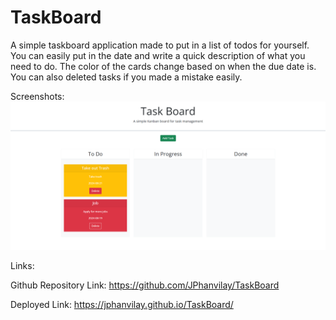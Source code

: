 # TaskBoard

A simple taskboard application made to put in a list of todos for yourself. You can easily put in the date and write a quick description of what you need to do. The color of the cards change based on when the due date is. You can also deleted tasks if you made a mistake easily.

Screenshots:
![Dashboard Page](./assets/images/TaskBoard.png)

Links:

Github Repository Link: https://github.com/JPhanvilay/TaskBoard

Deployed Link: https://jphanvilay.github.io/TaskBoard/
